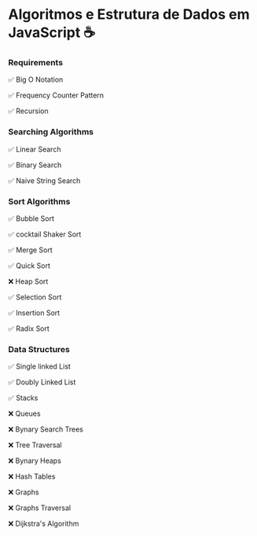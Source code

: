 #  Algoritmos e Estrutura de Dados em  JavaScript ☕

### Requirements

  ✅ Big O Notation

  ✅ Frequency Counter Pattern

  ✅ Recursion 

### Searching Algorithms

  ✅ Linear Search
  
  ✅ Binary Search
  
  ✅ Naive String Search

### Sort Algorithms
  
  ✅ Bubble Sort

  ✅ cocktail Shaker Sort

  ✅ Merge Sort

  ✅ Quick Sort

  ❌ Heap Sort

  ✅ Selection Sort

  ✅ Insertion Sort

  ✅ Radix Sort

### Data Structures

  ✅ Single linked List
  
  ✅ Doubly Linked List
  
  ✅ Stacks 
  
  ❌ Queues
  
  ❌ Bynary Search Trees
  
  ❌ Tree Traversal
  
  ❌ Bynary Heaps
  
  ❌ Hash Tables
  
  ❌ Graphs
  
  ❌ Graphs Traversal
  
  ❌ Dijkstra's Algorithm
  
  
  
